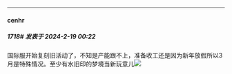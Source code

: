 
*****

####  cenhr  
##### 1718#       发表于 2024-2-19 00:22

国际服开始复刻旧活动了，不知是产能跟不上，准备收工还是因为新年放假所以3月是特殊情况。至少有水旧印的梦境当新玩意儿<img src="https://static.saraba1st.com/image/smiley/face2017/068.png" referrerpolicy="no-referrer">

